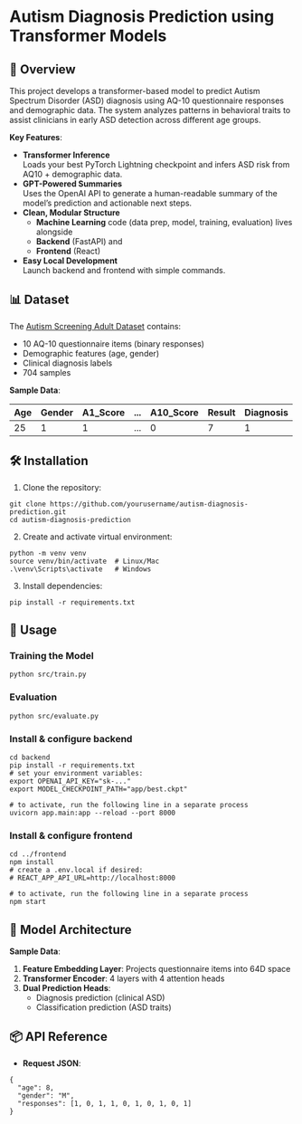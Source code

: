 # Autism Diagnosis Prediction using Transformer Models

## 📌 Overview

This project develops a transformer-based model to predict Autism Spectrum Disorder (ASD) diagnosis using AQ-10 questionnaire responses and demographic data. The system analyzes patterns in behavioral traits to assist clinicians in early ASD detection across different age groups.

**Key Features**:
- **Transformer Inference**  
  Loads your best PyTorch Lightning checkpoint and infers ASD risk from AQ10 + demographic data.
- **GPT-Powered Summaries**  
  Uses the OpenAI API to generate a human-readable summary of the model’s prediction and actionable next steps.
- **Clean, Modular Structure**  
  - **Machine Learning** code (data prep, model, training, evaluation) lives alongside  
  - **Backend** (FastAPI) and  
  - **Frontend** (React)  
- **Easy Local Development**  
  Launch backend and frontend with simple commands.

## 📊 Dataset

The [Autism Screening Adult Dataset](https://www.kaggle.com/datasets/andrewmvd/autism-screening-on-adults) contains:
- 10 AQ-10 questionnaire items (binary responses)
- Demographic features (age, gender)
- Clinical diagnosis labels
- 704 samples

**Sample Data**:

| Age | Gender | A1_Score | ... | A10_Score | Result | Diagnosis |
|-----|--------|----------|-----|-----------|--------|-----------|
| 25  | 1      | 1        | ... | 0         | 7      | 1         |

## 🛠️ Installation

1. Clone the repository:
```
git clone https://github.com/yourusername/autism-diagnosis-prediction.git
cd autism-diagnosis-prediction
```

2. Create and activate virtual environment:
```
python -m venv venv
source venv/bin/activate  # Linux/Mac
.\venv\Scripts\activate   # Windows
```

3. Install dependencies: 
```
pip install -r requirements.txt
```

## 🚀 Usage

### Training the Model
```
python src/train.py
```

### Evaluation
```
python src/evaluate.py
```

### Install & configure backend
```
cd backend
pip install -r requirements.txt
# set your environment variables:
export OPENAI_API_KEY="sk-..."
export MODEL_CHECKPOINT_PATH="app/best.ckpt"

# to activate, run the following line in a separate process
uvicorn app.main:app --reload --port 8000
```

### Install & configure frontend
```
cd ../frontend
npm install
# create a .env.local if desired:
# REACT_APP_API_URL=http://localhost:8000

# to activate, run the following line in a separate process
npm start
```


## 🧠 Model Architecture
**Sample Data**:
1. **Feature Embedding Layer**: Projects questionnaire items into 64D space
2. **Transformer Encoder**: 4 layers with 4 attention heads
3. **Dual Prediction Heads**:
    - Diagnosis prediction (clinical ASD)
    - Classification prediction (ASD traits)

## 📦 API Reference

- **Request JSON**:
```
{
  "age": 8,
  "gender": "M",
  "responses": [1, 0, 1, 1, 0, 1, 0, 1, 0, 1]
}
```
